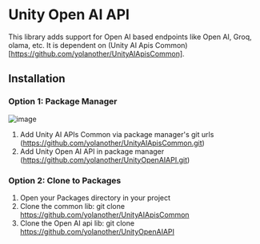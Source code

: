 # Unity Open AI API
This library adds support for Open AI based endpoints like Open AI, Groq, olama, etc. It is dependent on (Unity AI Apis Common)[https://github.com/yolanother/UnityAIApisCommon].

## Installation
### Option 1: Package Manager
![image](https://github.com/user-attachments/assets/338cb582-3946-4d83-957f-78d3685ece75)
1. Add Unity AI APIs Common via package manager's git urls (https://github.com/yolanother/UnityAIApisCommon.git)
2. Add Unity Open AI API in package manager (https://github.com/yolanother/UnityOpenAIAPI.git)

### Option 2: Clone to Packages
1. Open your Packages directory in your project
2. Clone the common lib: git clone https://github.com/yolanother/UnityAIApisCommon
3. Clone the Open AI api lib: git clone https://github.com/yolanother/UnityOpenAIAPI


